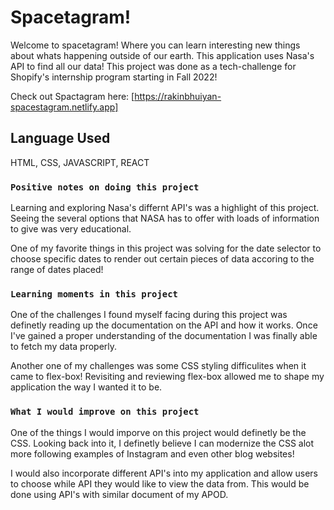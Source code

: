 # Spacetagram!

Welcome to spacetagram! Where you can learn interesting new things about whats happening outside of our earth. This application uses Nasa's API to find all our data! This project was done as a tech-challenge for Shopify's internship program starting in Fall 2022!

Check out Spactagram here: [https://rakinbhuiyan-spacestagram.netlify.app]

## Language Used

HTML, CSS, JAVASCRIPT, REACT

### `Positive notes on doing this project`

Learning and exploring Nasa's differnt API's was a highlight of this project. Seeing the several options that NASA has to offer with loads of information to give was very educational.

One of my favorite things in this project was solving for the date selector to choose specific dates to render out certain pieces of data accoring to the range of dates placed!

### `Learning moments in this project`

One of the challenges I found myself facing during this project was definetly reading up the documentation on the API and how it works. Once I've gained a proper understanding of the documentation I was finally able to fetch my data properly.

Another one of my challenges was some CSS styling difficulites when it came to flex-box! Revisiting and reviewing flex-box allowed me to shape my application the way I wanted it to be.

### `What I would improve on this project`

One of the things I would imporve on this project would definetly be the CSS. Looking back into it, I definetly believe I can modernize the CSS alot more following examples of Instagram and even other blog websites!

I would also incorporate different API's into my application and allow users to choose while API they would like to view the data from. This would be done using API's with similar document of my APOD.
